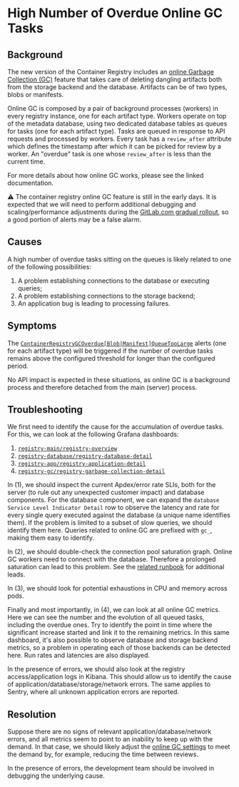 # High Number of Overdue Online GC Tasks

## Background

The new version of the Container Registry includes an [online Garbage Collection (GC)](https://gitlab.com/gitlab-org/container-registry/-/blob/master/docs-gitlab/db/online-garbage-collection.md) feature that takes care of deleting dangling artifacts both from the storage backend and the database. Artifacts can be of two types, blobs or manifests.

Online GC is composed by a pair of background processes (workers) in every registry instance, one for each artifact type. Workers operate on top of the metadata database, using two dedicated database tables as queues for tasks (one for each artifact type). Tasks are queued in response to API requests and processed by workers. Every task has a `review_after` attribute which defines the timestamp after which it can be picked for review by a worker. An "overdue" task is one whose `review_after` is less than the current time.

For more details about how online GC works, please see the linked documentation.

⚠️ The container registry online GC feature is still in the early days. It is expected that we will need to perform additional debugging and scaling/performance adjustments during the [GitLab.com gradual rollout](https://gitlab.com/groups/gitlab-org/-/epics/6442), so a good portion of alerts may be a false alarm.

## Causes

A high number of overdue tasks sitting on the queues is likely related to one of the following possibilities:

1. A problem establishing connections to the database or executing queries;
1. A problem establishing connections to the storage backend;
1. An application bug is leading to processing failures.

## Symptoms

The [`ContainerRegistryGCOverdue[Blob|Manifest]QueueTooLarge`](https://gitlab.com/gitlab-com/runbooks/-/blob/master/rules/registry-db.yml) alerts (one for each artifact type) will be triggered if the number of overdue tasks remains above the configured threshold for longer than the configured period.

No API impact is expected in these situations, as online GC is a background process and therefore detached from the main (server) process.

## Troubleshooting

We first need to identify the cause for the accumulation of overdue tasks. For this, we can look at the following Grafana dashboards:

1. [`registry-main/registry-overview`](https://dashboards.gitlab.net/d/registry-main/registry-overview)
1. [`registry-database/registry-database-detail`](https://dashboards.gitlab.net/d/registry-database/registry-database-detail)
1. [`registry-app/registry-application-detail`](https://dashboards.gitlab.net/d/registry-app/registry-application-detail)
1. [`registry-gc/registry-garbage-collection-detail`](https://dashboards.gitlab.net/d/registry-gc/registry-garbage-collection-detail)

In (1), we should inspect the current Apdex/error rate SLIs, both for the server (to rule out any unexpected customer impact) and database components. For the database component, we can expand the `database Service Level Indicator Detail` row to observe the latency and rate for every single query executed against the database (a unique name identifies them). If the problem is limited to a subset of slow queries, we should identify them here. Queries related to online GC are prefixed with `gc_`, making them easy to identify.

In (2), we should double-check the connection pool saturation graph. Online GC workers need to connect with the database. Therefore a prolonged saturation can lead to this problem. See the [related runbook](./app-db-conn-pool-saturation.md) for additional leads.

In (3), we should look for potential exhaustions in CPU and memory across pods.

Finally and most importantly, in (4), we can look at all online GC metrics. Here we can see the number and the evolution of all queued tasks, including the overdue ones. Try to identify the point in time where the significant increase started and link it to the remaining metrics. In this same dashboard, it's also possible to observe database and storage backend metrics, so a problem in operating each of those backends can be detected here. Run rates and latencies are also displayed.

In the presence of errors, we should also look at the registry access/application logs in Kibana. This should allow us to identify the cause of application/database/storage/network errors. The same applies to Sentry, where all unknown application errors are reported.

## Resolution

Suppose there are no signs of relevant application/database/network errors, and all metrics seem to point to an inability to keep up with the demand. In that case, we should likely adjust the [online GC settings](https://gitlab.com/gitlab-org/container-registry/-/blob/master/docs/configuration.md#gc) to meet the demand by, for example, reducing the time between reviews.

In the presence of errors, the development team should be involved in debugging the underlying cause.
